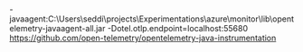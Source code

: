 -javaagent:C:\\Users\\seddi\\projects\\Experimentations\\azure\\monitor\\lib\\opentelemetry-javaagent-all.jar
-Dotel.otlp.endpoint=localhost:55680
https://github.com/open-telemetry/opentelemetry-java-instrumentation

